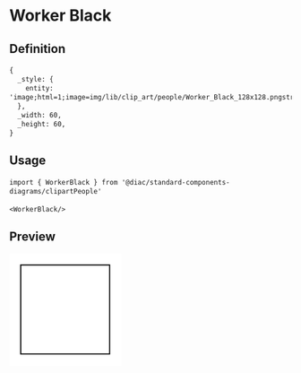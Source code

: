 # Worker Black

## Definition

```
{
  _style: { 
    entity: 'image;html=1;image=img/lib/clip_art/people/Worker_Black_128x128.pngstrokeColor=none;',
  },
  _width: 60,
  _height: 60,
}
```

## Usage

```
import { WorkerBlack } from '@diac/standard-components-diagrams/clipartPeople'

<WorkerBlack/>
```

## Preview

<img src="./worker-black.png" width="200"/>
